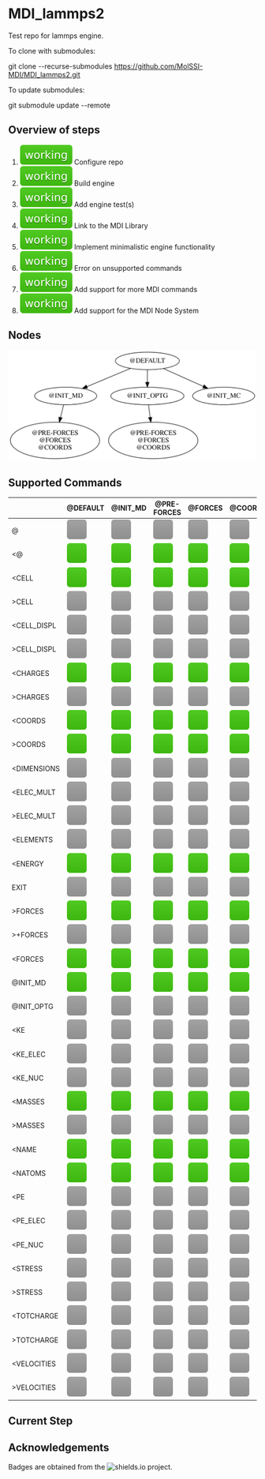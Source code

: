 # MDI_lammps2

Test repo for lammps engine.

To clone with submodules:

git clone --recurse-submodules https://github.com/MolSSI-MDI/MDI_lammps2.git

To update submodules:

git submodule update --remote

## Overview of steps

[comment]: <> (Badges are downloaded from shields.io, i.e.:)
[comment]: <> (curl https://img.shields.io/badge/-working-success --output .travis/badges/-working-success.svg)

1. ![step1](.travis/dynamic_badges/step_config.svg) Configure repo
2. ![step2](.travis/dynamic_badges/step_engine_build.svg) Build engine
3. ![step3](.travis/dynamic_badges/step_engine_test.svg) Add engine test(s)
4. ![step4](.travis/dynamic_badges/step_mdi_link.svg) Link to the MDI Library
5. ![step5](.travis/dynamic_badges/step_min_engine.svg) Implement minimalistic engine functionality
6. ![step6](.travis/dynamic_badges/step_unsupported.svg) Error on unsupported commands
7. ![step7](.travis/dynamic_badges/step_mdi_commands.svg) Add support for more MDI commands
8. ![step8](.travis/dynamic_badges/step_mdi_nodes.svg) Add support for the MDI Node System

## Nodes

![command](.travis/graphs/node-report.gv.svg)

[travis]: <> ( supported_commands )
## Supported Commands

| | @DEFAULT | @INIT_MD | @PRE-FORCES | @FORCES | @COORDS |
| ------------- | ------------- | ------------- | ------------- | ------------- | ------------- |
| @ | ![command](.travis/badges/box-lightgray.svg) | ![command](.travis/badges/box-lightgray.svg) | ![command](.travis/badges/box-lightgray.svg) | ![command](.travis/badges/box-lightgray.svg) | ![command](.travis/badges/box-lightgray.svg) |
| &lt;@ | ![command](.travis/badges/box-brightgreen.svg) | ![command](.travis/badges/box-brightgreen.svg) | ![command](.travis/badges/box-brightgreen.svg) | ![command](.travis/badges/box-brightgreen.svg) | ![command](.travis/badges/box-brightgreen.svg) |
| &lt;CELL | ![command](.travis/badges/box-brightgreen.svg) | ![command](.travis/badges/box-brightgreen.svg) | ![command](.travis/badges/box-brightgreen.svg) | ![command](.travis/badges/box-brightgreen.svg) | ![command](.travis/badges/box-brightgreen.svg) |
| &gt;CELL | ![command](.travis/badges/box-lightgray.svg) | ![command](.travis/badges/box-lightgray.svg) | ![command](.travis/badges/box-lightgray.svg) | ![command](.travis/badges/box-lightgray.svg) | ![command](.travis/badges/box-lightgray.svg) |
| &lt;CELL_DISPL | ![command](.travis/badges/box-lightgray.svg) | ![command](.travis/badges/box-lightgray.svg) | ![command](.travis/badges/box-lightgray.svg) | ![command](.travis/badges/box-lightgray.svg) | ![command](.travis/badges/box-lightgray.svg) |
| &gt;CELL_DISPL | ![command](.travis/badges/box-lightgray.svg) | ![command](.travis/badges/box-lightgray.svg) | ![command](.travis/badges/box-lightgray.svg) | ![command](.travis/badges/box-lightgray.svg) | ![command](.travis/badges/box-lightgray.svg) |
| &lt;CHARGES | ![command](.travis/badges/box-brightgreen.svg) | ![command](.travis/badges/box-brightgreen.svg) | ![command](.travis/badges/box-brightgreen.svg) | ![command](.travis/badges/box-brightgreen.svg) | ![command](.travis/badges/box-brightgreen.svg) |
| &gt;CHARGES | ![command](.travis/badges/box-lightgray.svg) | ![command](.travis/badges/box-lightgray.svg) | ![command](.travis/badges/box-lightgray.svg) | ![command](.travis/badges/box-lightgray.svg) | ![command](.travis/badges/box-lightgray.svg) |
| &lt;COORDS | ![command](.travis/badges/box-brightgreen.svg) | ![command](.travis/badges/box-brightgreen.svg) | ![command](.travis/badges/box-brightgreen.svg) | ![command](.travis/badges/box-brightgreen.svg) | ![command](.travis/badges/box-brightgreen.svg) |
| &gt;COORDS | ![command](.travis/badges/box-brightgreen.svg) | ![command](.travis/badges/box-brightgreen.svg) | ![command](.travis/badges/box-brightgreen.svg) | ![command](.travis/badges/box-brightgreen.svg) | ![command](.travis/badges/box-brightgreen.svg) |
| &lt;DIMENSIONS | ![command](.travis/badges/box-lightgray.svg) | ![command](.travis/badges/box-lightgray.svg) | ![command](.travis/badges/box-lightgray.svg) | ![command](.travis/badges/box-lightgray.svg) | ![command](.travis/badges/box-lightgray.svg) |
| &lt;ELEC_MULT | ![command](.travis/badges/box-lightgray.svg) | ![command](.travis/badges/box-lightgray.svg) | ![command](.travis/badges/box-lightgray.svg) | ![command](.travis/badges/box-lightgray.svg) | ![command](.travis/badges/box-lightgray.svg) |
| &gt;ELEC_MULT | ![command](.travis/badges/box-lightgray.svg) | ![command](.travis/badges/box-lightgray.svg) | ![command](.travis/badges/box-lightgray.svg) | ![command](.travis/badges/box-lightgray.svg) | ![command](.travis/badges/box-lightgray.svg) |
| &lt;ELEMENTS | ![command](.travis/badges/box-lightgray.svg) | ![command](.travis/badges/box-lightgray.svg) | ![command](.travis/badges/box-lightgray.svg) | ![command](.travis/badges/box-lightgray.svg) | ![command](.travis/badges/box-lightgray.svg) |
| &lt;ENERGY | ![command](.travis/badges/box-brightgreen.svg) | ![command](.travis/badges/box-brightgreen.svg) | ![command](.travis/badges/box-brightgreen.svg) | ![command](.travis/badges/box-brightgreen.svg) | ![command](.travis/badges/box-brightgreen.svg) |
| EXIT | ![command](.travis/badges/box-lightgray.svg) | ![command](.travis/badges/box-lightgray.svg) | ![command](.travis/badges/box-lightgray.svg) | ![command](.travis/badges/box-lightgray.svg) | ![command](.travis/badges/box-lightgray.svg) |
| &gt;FORCES | ![command](.travis/badges/box-brightgreen.svg) | ![command](.travis/badges/box-brightgreen.svg) | ![command](.travis/badges/box-brightgreen.svg) | ![command](.travis/badges/box-brightgreen.svg) | ![command](.travis/badges/box-brightgreen.svg) |
| &gt;+FORCES | ![command](.travis/badges/box-lightgray.svg) | ![command](.travis/badges/box-lightgray.svg) | ![command](.travis/badges/box-lightgray.svg) | ![command](.travis/badges/box-lightgray.svg) | ![command](.travis/badges/box-lightgray.svg) |
| &lt;FORCES | ![command](.travis/badges/box-brightgreen.svg) | ![command](.travis/badges/box-brightgreen.svg) | ![command](.travis/badges/box-brightgreen.svg) | ![command](.travis/badges/box-brightgreen.svg) | ![command](.travis/badges/box-brightgreen.svg) |
| @INIT_MD | ![command](.travis/badges/box-brightgreen.svg) | ![command](.travis/badges/box-brightgreen.svg) | ![command](.travis/badges/box-brightgreen.svg) | ![command](.travis/badges/box-brightgreen.svg) | ![command](.travis/badges/box-brightgreen.svg) |
| @INIT_OPTG | ![command](.travis/badges/box-lightgray.svg) | ![command](.travis/badges/box-lightgray.svg) | ![command](.travis/badges/box-lightgray.svg) | ![command](.travis/badges/box-lightgray.svg) | ![command](.travis/badges/box-lightgray.svg) |
| &lt;KE | ![command](.travis/badges/box-lightgray.svg) | ![command](.travis/badges/box-lightgray.svg) | ![command](.travis/badges/box-lightgray.svg) | ![command](.travis/badges/box-lightgray.svg) | ![command](.travis/badges/box-lightgray.svg) |
| &lt;KE_ELEC | ![command](.travis/badges/box-lightgray.svg) | ![command](.travis/badges/box-lightgray.svg) | ![command](.travis/badges/box-lightgray.svg) | ![command](.travis/badges/box-lightgray.svg) | ![command](.travis/badges/box-lightgray.svg) |
| &lt;KE_NUC | ![command](.travis/badges/box-lightgray.svg) | ![command](.travis/badges/box-lightgray.svg) | ![command](.travis/badges/box-lightgray.svg) | ![command](.travis/badges/box-lightgray.svg) | ![command](.travis/badges/box-lightgray.svg) |
| &lt;MASSES | ![command](.travis/badges/box-brightgreen.svg) | ![command](.travis/badges/box-brightgreen.svg) | ![command](.travis/badges/box-brightgreen.svg) | ![command](.travis/badges/box-brightgreen.svg) | ![command](.travis/badges/box-brightgreen.svg) |
| &gt;MASSES | ![command](.travis/badges/box-lightgray.svg) | ![command](.travis/badges/box-lightgray.svg) | ![command](.travis/badges/box-lightgray.svg) | ![command](.travis/badges/box-lightgray.svg) | ![command](.travis/badges/box-lightgray.svg) |
| &lt;NAME | ![command](.travis/badges/box-brightgreen.svg) | ![command](.travis/badges/box-brightgreen.svg) | ![command](.travis/badges/box-brightgreen.svg) | ![command](.travis/badges/box-brightgreen.svg) | ![command](.travis/badges/box-brightgreen.svg) |
| &lt;NATOMS | ![command](.travis/badges/box-brightgreen.svg) | ![command](.travis/badges/box-brightgreen.svg) | ![command](.travis/badges/box-brightgreen.svg) | ![command](.travis/badges/box-brightgreen.svg) | ![command](.travis/badges/box-brightgreen.svg) |
| &lt;PE | ![command](.travis/badges/box-lightgray.svg) | ![command](.travis/badges/box-lightgray.svg) | ![command](.travis/badges/box-lightgray.svg) | ![command](.travis/badges/box-lightgray.svg) | ![command](.travis/badges/box-lightgray.svg) |
| &lt;PE_ELEC | ![command](.travis/badges/box-lightgray.svg) | ![command](.travis/badges/box-lightgray.svg) | ![command](.travis/badges/box-lightgray.svg) | ![command](.travis/badges/box-lightgray.svg) | ![command](.travis/badges/box-lightgray.svg) |
| &lt;PE_NUC | ![command](.travis/badges/box-lightgray.svg) | ![command](.travis/badges/box-lightgray.svg) | ![command](.travis/badges/box-lightgray.svg) | ![command](.travis/badges/box-lightgray.svg) | ![command](.travis/badges/box-lightgray.svg) |
| &lt;STRESS | ![command](.travis/badges/box-lightgray.svg) | ![command](.travis/badges/box-lightgray.svg) | ![command](.travis/badges/box-lightgray.svg) | ![command](.travis/badges/box-lightgray.svg) | ![command](.travis/badges/box-lightgray.svg) |
| &gt;STRESS | ![command](.travis/badges/box-lightgray.svg) | ![command](.travis/badges/box-lightgray.svg) | ![command](.travis/badges/box-lightgray.svg) | ![command](.travis/badges/box-lightgray.svg) | ![command](.travis/badges/box-lightgray.svg) |
| &lt;TOTCHARGE | ![command](.travis/badges/box-lightgray.svg) | ![command](.travis/badges/box-lightgray.svg) | ![command](.travis/badges/box-lightgray.svg) | ![command](.travis/badges/box-lightgray.svg) | ![command](.travis/badges/box-lightgray.svg) |
| &gt;TOTCHARGE | ![command](.travis/badges/box-lightgray.svg) | ![command](.travis/badges/box-lightgray.svg) | ![command](.travis/badges/box-lightgray.svg) | ![command](.travis/badges/box-lightgray.svg) | ![command](.travis/badges/box-lightgray.svg) |
| &lt;VELOCITIES | ![command](.travis/badges/box-lightgray.svg) | ![command](.travis/badges/box-lightgray.svg) | ![command](.travis/badges/box-lightgray.svg) | ![command](.travis/badges/box-lightgray.svg) | ![command](.travis/badges/box-lightgray.svg) |
| &gt;VELOCITIES | ![command](.travis/badges/box-lightgray.svg) | ![command](.travis/badges/box-lightgray.svg) | ![command](.travis/badges/box-lightgray.svg) | ![command](.travis/badges/box-lightgray.svg) | ![command](.travis/badges/box-lightgray.svg) |

## Current Step

## Acknowledgements

Badges are obtained from the ![shields.io](https://shields.io/) project.

